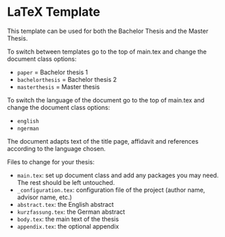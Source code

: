 LaTeX Template 
==============

This template can be used for both the Bachelor Thesis and
the Master Thesis.

To switch between templates go to the top of main.tex and change the document class options:

* `paper` =  Bachelor thesis 1
* `bachelorthesis` = Bachelor thesis 2
* `masterthesis` = Master thesis

To switch the language of the document go to the top of main.tex and change the document class options: 

* `english` 
* `ngerman`

The document adapts text of the title page, affidavit and references according to the language chosen.


Files to change for your thesis:

* `main.tex`: set up document class and add any packages you may need. The rest should be left untouched.
* `_configuration.tex`: configuration file of the project (author name, advisor name, etc.)
* `abstract.tex`: the English abstract
* `kurzfassung.tex`: the German abstract
* `body.tex`: the main text of the thesis
* `appendix.tex`: the optional appendix

